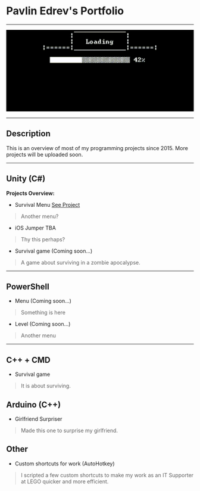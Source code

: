 # Pavlin Edrev's Portfolio

---

<img src="include/game_loading.gif" alt="Animated GIF loading game" class="center"> 
<link rel="stylesheet" href="css/used_tech.css">

---

## Description 
This is an overview of most of my programming projects since 2015. More projects will be uploaded soon.

---

## Unity (C#)

**Projects Overview:**

- Survival Menu <span class="circle">[See Project](site_pages/Unity.md)</span>
> Another menu?

- iOS Jumper <span class="circle">TBA</span>
> Thy this perhaps?

- Survival game (Coming soon...)
> A game about surviving in a zombie apocalypse.

---

## PowerShell 

- Menu (Coming soon...)
> Something is here

- Level (Coming soon...)
> Another menu
---
## C++ + CMD
- Survival game
> It is about surviving.

## Arduino (C++)
- Girlfriend Surpriser
> Made this one to surprise my girlfriend.

## Other
- Custom shortcuts for work (AutoHotkey)
> I scripted a few custom shortcuts to make my work as an IT Supporter at LEGO quicker and more efficient.
